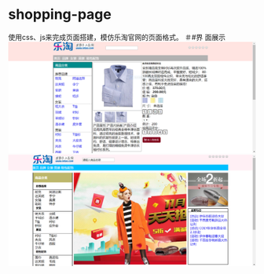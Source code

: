 # shopping-page
使用css、js来完成页面搭建，模仿乐淘官网的页面格式。
＃#界   面展示 
![image](https://github.com/liuzb13/shopping-page/blob/master/letaoDetail.PNG)
![image](https://github.com/liuzb13/shopping-page/blob/master/letaoMainpage.PNG)
